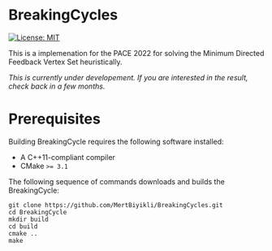 # BreakingCycles

[![License: MIT](https://img.shields.io/badge/License-MIT-yellow.svg)](https://opensource.org/licenses/MIT)

This is a implemenation for the PACE 2022 for solving the Minimum Directed Feedback Vertex Set heuristically.

*This is currently under developement. If you are interested in the result, check back in a few months.*

# Prerequisites

Building BreakingCycle requires the following software installed:

* A C++11-compliant compiler
* CMake `>= 3.1`

The following sequence of commands downloads and builds the BreakingCycle:

```
git clone https://github.com/MertBiyikli/BreakingCycles.git
cd BreakingCycle
mkdir build
cd build
cmake ..
make
```